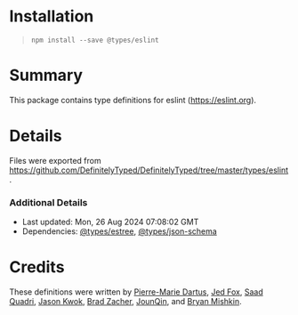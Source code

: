 # Installation
> `npm install --save @types/eslint`

# Summary
This package contains type definitions for eslint (https://eslint.org).

# Details
Files were exported from https://github.com/DefinitelyTyped/DefinitelyTyped/tree/master/types/eslint.

### Additional Details
 * Last updated: Mon, 26 Aug 2024 07:08:02 GMT
 * Dependencies: [@types/estree](https://npmjs.com/package/@types/estree), [@types/json-schema](https://npmjs.com/package/@types/json-schema)

# Credits
These definitions were written by [Pierre-Marie Dartus](https://github.com/pmdartus), [Jed Fox](https://github.com/j-f1), [Saad Quadri](https://github.com/saadq), [Jason Kwok](https://github.com/JasonHK), [Brad Zacher](https://github.com/bradzacher), [JounQin](https://github.com/JounQin), and [Bryan Mishkin](https://github.com/bmish).
